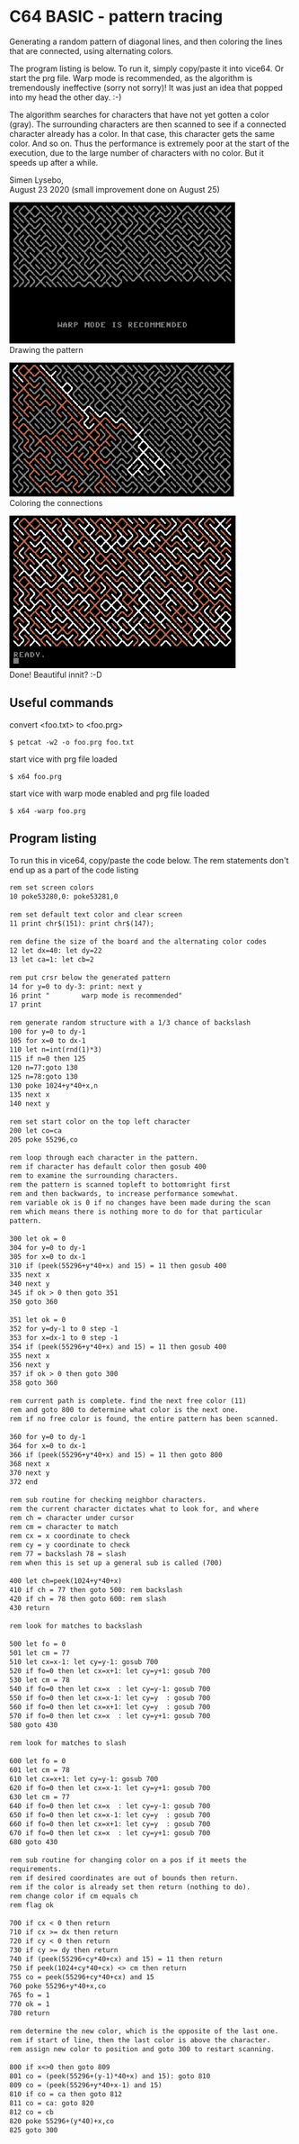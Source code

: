 # C64 BASIC - pattern tracing

Generating a random pattern of diagonal lines, and then coloring the lines that are connected, using alternating colors.

The program listing is below. To run it, simply copy/paste it into vice64. Or start the prg file. Warp mode is recommended, as the algorithm is tremendously ineffective (sorry not sorry)! It was just an idea that popped into my head the other day. :-)

The algorithm searches for characters that have not yet gotten a color (gray). The surrounding characters are then scanned to see if a connected character already has a color. In that case, this character gets the same color. And so on. Thus the performance is extremely poor at the start of the execution, due to the large number of characters with no color. But it speeds up after a while.

Simen Lysebo,  
August 23 2020
(small improvement done on August 25)

![screenshot](img_start.png)  
Drawing the pattern  
  
![screenshot](img_progress.png)  
Coloring the connections  

![screenshot](img_end.png)  
Done! Beautiful innit? :-D


## Useful commands

convert <foo.txt> to <foo.prg>
```
$ petcat -w2 -o foo.prg foo.txt
```

start vice with prg file loaded
```
$ x64 foo.prg
```

start vice with warp mode enabled and prg file loaded
```
$ x64 -warp foo.prg
```


## Program listing

To run this in vice64, copy/paste the code below. The rem statements don't end up as a part of the code listing

```
rem set screen colors
10 poke53280,0: poke53281,0

rem set default text color and clear screen
11 print chr$(151): print chr$(147);

rem define the size of the board and the alternating color codes
12 let dx=40: let dy=22
13 let ca=1: let cb=2

rem put crsr below the generated pattern
14 for y=0 to dy-3: print: next y
16 print "        warp mode is recommended"
17 print

rem generate random structure with a 1/3 chance of backslash
100 for y=0 to dy-1
105 for x=0 to dx-1
110 let n=int(rnd(1)*3)
115 if n=0 then 125
120 n=77:goto 130
125 n=78:goto 130
130 poke 1024+y*40+x,n
135 next x
140 next y

rem set start color on the top left character
200 let co=ca
205 poke 55296,co

rem loop through each character in the pattern.
rem if character has default color then gosub 400
rem to examine the surrounding characters.
rem the pattern is scanned topleft to bottomright first
rem and then backwards, to increase performance somewhat.
rem variable ok is 0 if no changes have been made during the scan
rem which means there is nothing more to do for that particular pattern.

300 let ok = 0
304 for y=0 to dy-1
305 for x=0 to dx-1
310 if (peek(55296+y*40+x) and 15) = 11 then gosub 400
335 next x
340 next y
345 if ok > 0 then goto 351
350 goto 360

351 let ok = 0
352 for y=dy-1 to 0 step -1
353 for x=dx-1 to 0 step -1
354 if (peek(55296+y*40+x) and 15) = 11 then gosub 400
355 next x
356 next y
357 if ok > 0 then goto 300
358 goto 360

rem current path is complete. find the next free color (11)
rem and goto 800 to determine what color is the next one.
rem if no free color is found, the entire pattern has been scanned.

360 for y=0 to dy-1
364 for x=0 to dx-1
366 if (peek(55296+y*40+x) and 15) = 11 then goto 800
368 next x
370 next y
372 end

rem sub routine for checking neighbor characters.
rem the current character dictates what to look for, and where
rem ch = character under cursor
rem cm = character to match
rem cx = x coordinate to check
rem cy = y coordinate to check
rem 77 = backslash 78 = slash
rem when this is set up a general sub is called (700)

400 let ch=peek(1024+y*40+x)
410 if ch = 77 then goto 500: rem backslash
420 if ch = 78 then goto 600: rem slash
430 return

rem look for matches to backslash

500 let fo = 0
501 let cm = 77
510 let cx=x-1: let cy=y-1: gosub 700
520 if fo=0 then let cx=x+1: let cy=y+1: gosub 700
530 let cm = 78
540 if fo=0 then let cx=x  : let cy=y-1: gosub 700
550 if fo=0 then let cx=x-1: let cy=y  : gosub 700
560 if fo=0 then let cx=x+1: let cy=y  : gosub 700
570 if fo=0 then let cx=x  : let cy=y+1: gosub 700
580 goto 430

rem look for matches to slash

600 let fo = 0
601 let cm = 78
610 let cx=x+1: let cy=y-1: gosub 700
620 if fo=0 then let cx=x-1: let cy=y+1: gosub 700
630 let cm = 77
640 if fo=0 then let cx=x  : let cy=y-1: gosub 700
650 if fo=0 then let cx=x-1: let cy=y  : gosub 700
660 if fo=0 then let cx=x+1: let cy=y  : gosub 700
670 if fo=0 then let cx=x  : let cy=y+1: gosub 700
680 goto 430

rem sub routine for changing color on a pos if it meets the requirements.
rem if desired coordinates are out of bounds then return.
rem if the color is already set then return (nothing to do).
rem change color if cm equals ch
rem flag ok

700 if cx < 0 then return
710 if cx >= dx then return
720 if cy < 0 then return
730 if cy >= dy then return
740 if (peek(55296+cy*40+cx) and 15) = 11 then return
750 if peek(1024+cy*40+cx) <> cm then return
755 co = peek(55296+cy*40+cx) and 15
760 poke 55296+y*40+x,co
765 fo = 1
770 ok = 1
780 return

rem determine the new color, which is the opposite of the last one.
rem if start of line, then the last color is above the character.
rem assign new color to position and goto 300 to restart scanning.

800 if x<>0 then goto 809
801 co = (peek(55296+(y-1)*40+x) and 15): goto 810
809 co = (peek(55296+y*40+x-1) and 15)
810 if co = ca then goto 812
811 co = ca: goto 820
812 co = cb
820 poke 55296+(y*40)+x,co
825 goto 300

```
